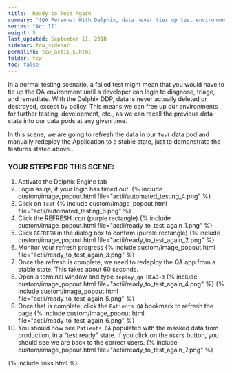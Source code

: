 ```yaml
---
title:  Ready to Test Again
summary: "(QA Persona) With Delphix, data never ties up test environments"
series: "Act II"
weight: 5
last_updated: September 11, 2018
sidebar: tcw_sidebar
permalink: tcw_actii_5.html
folder: tcw
toc: false
---
```


In a normal testing scenario, a failed test might mean that you would have to tie up the QA environment until a
developer can login to diagnose, triage, and remediate. With the Delphix DDP, data is never actually deleted or
destroyed, except by policy. This means we can free up our environments for further testing, development, etc.,
as we can recall the previous data state into our data pods at any given time.

In this scene, we are going to refresh the data in our `Test` data pod and manually redeploy the Application to a stable state,
just to demonstrate the features stated above...

### YOUR STEPS FOR THIS SCENE:

1. Activate the Delphix Engine tab
2. Login as qa, if your login has timed out.
    {% include custom/image_popout.html file="actii/automated_testing_4.png" %}
3. Click on `Test` 
    {% include custom/image_popout.html file="actii/automated_testing_6.png" %}
4. Click the REFRESH icon (purple rectangle)
   {% include custom/image_popout.html file="actii/ready_to_test_again_1.png" %}
5. Click `REFRESH` in the dialog box to confirm (purple rectangle)
   {% include custom/image_popout.html file="actii/ready_to_test_again_2.png" %}
6. Monitor your refresh progress
   {% include custom/image_popout.html file="actii/ready_to_test_again_3.png" %}
7. Once the refresh is complete, we need to redeploy the QA app from a stable state.
This takes about 60 seconds.
8. Open a terminal window and type `deploy_qa HEAD~3`
   {% include custom/image_popout.html file="actii/ready_to_test_again_4.png" %}
   {% include custom/image_popout.html file="actii/ready_to_test_again_5.png" %}
8. Once that is complete, click the `Patients QA` bookmark to refresh the page
   {% include custom/image_popout.html file="actii/ready_to_test_again_6.png" %}
9. You should now see `Patients QA` populated with the masked data from production, in a "test ready" state.
If you click on the `Users` button, you should see we are back to the correct users. 
   {% include custom/image_popout.html file="actii/ready_to_test_again_7.png" %}

{% include links.html %}